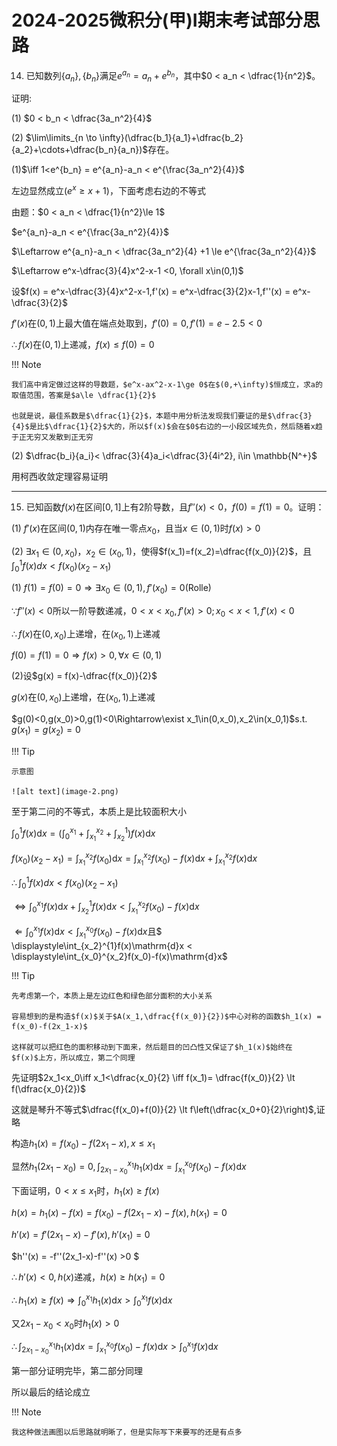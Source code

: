 # 2024-2025微积分(甲)I期末考试部分思路

14. 已知数列$\{a_n\},\{b_n\}$满足$e^{a_n}=a_n + e^{b_n}$，其中$0 < a_n < \dfrac{1}{n^2}$。

证明: 

(1) $0 < b_n < \dfrac{3a_n^2}{4}$

(2) $\lim\limits_{n \to \infty}(\dfrac{b_1}{a_1}+\dfrac{b_2}{a_2}+\cdots+\dfrac{b_n}{a_n})$存在。

(1)$\iff 1<e^{b_n} = e^{a_n}-a_n < e^{\frac{3a_n^2}{4}}$

左边显然成立($e^x\ge x+1$)，下面考虑右边的不等式

由题：$0 < a_n < \dfrac{1}{n^2}\le 1$

$e^{a_n}-a_n < e^{\frac{3a_n^2}{4}}$

$\Leftarrow e^{a_n}-a_n < \dfrac{3a_n^2}{4} +1 \le e^{\frac{3a_n^2}{4}}$

$\Leftarrow e^x-\dfrac{3}{4}x^2-x-1 <0, \forall x\in(0,1)$

设$f(x) = e^x-\dfrac{3}{4}x^2-x-1,f'(x) = e^x-\dfrac{3}{2}x-1,f''(x) = e^x-\dfrac{3}{2}$

$f'(x)$在$(0,1)$上最大值在端点处取到，$f'(0) = 0,f'(1) = e-2.5<0$

$\therefore f(x)$在$(0,1)$上递减，$f(x)\le f(0) = 0$

!!! Note

    我们高中肯定做过这样的导数题，$e^x-ax^2-x-1\ge 0$在$(0,+\infty)$恒成立，求a的取值范围，答案是$a\le \dfrac{1}{2}$

    也就是说，最佳系数是$\dfrac{1}{2}$，本题中用分析法发现我们要证的是$\dfrac{3}{4}$是比$\dfrac{1}{2}$大的，所以$f(x)$会在$0$右边的一小段区域先负，然后随着x趋于正无穷又发散到正无穷

(2) $\dfrac{b_i}{a_i}< \dfrac{3}{4}a_i<\dfrac{3}{4i^2}, i\in \mathbb{N^+}$

用柯西收敛定理容易证明

---

15. 已知函数$f(x)$在区间$[0,1]$上有2阶导数，且$f''(x)<0$，$f(0)=f(1)=0$。证明：

(1) $f'(x)$在区间$(0,1)$内存在唯一零点$x_0$，且当$x\in(0,1)$时$f(x)>0$

(2) $\exists x_1\in(0,x_0)$，$x_2\in(x_0,1)$，使得$f(x_1)=f(x_2)=\dfrac{f(x_0)}{2}$，且$\displaystyle\int_{0}^{1}f(x)dx<f(x_0)(x_2 - x_1)$

(1) $f(1) = f(0) = 0 \Rightarrow \exists x_0\in(0,1), f'(x_0) = 0$(Rolle)

$\because f''(x)<0$所以一阶导数递减，$0<x<x_0, f'(x)>0;x_0<x<1,f'(x)<0$

$\therefore f(x)$在$(0,x_0)$上递增，在$(x_0,1)$上递减

$f(0) = f(1) = 0\Rightarrow f(x)>0, \forall x\in(0,1)$


(2)设$g(x) = f(x)-\dfrac{f(x_0)}{2}$

$g(x)$在$(0,x_0)$上递增，在$(x_0,1)$上递减

$g(0)<0,g(x_0)>0,g(1)<0\Rightarrow\exist x_1\in(0,x_0),x_2\in(x_0,1)$s.t. $g(x_1) = g(x_2) = 0$

!!! Tip

    示意图

    ![alt text](image-2.png)

至于第二问的不等式，本质上是比较面积大小

$\displaystyle\int_{0}^{1}f(x)\mathrm{d}x = \left(\displaystyle\int_{0}^{x_1}+\displaystyle\int_{x_1}^{x_2}+\displaystyle\int_{x_2}^{1}\right)f(x)\mathrm{d}x$

$f(x_0)(x_2-x_1 ) = \displaystyle\int_{x_1}^{x_2}f(x_0)\mathrm{d}x = \displaystyle\int_{x_1}^{x_2}f(x_0)-f(x)\mathrm{d}x + \displaystyle\int_{x_1}^{x_2}f(x)\mathrm{d}x$

$\therefore\displaystyle\int_{0}^{1}f(x)dx<f(x_0)(x_2 - x_1)$

$\iff\displaystyle\int_{0}^{x_1}f(x)\mathrm{d}x+\displaystyle\int_{x_2}^{1}f(x)\mathrm{d}x < \displaystyle\int_{x_1}^{x_2}f(x_0)-f(x)\mathrm{d}x$

$\Leftarrow \displaystyle\int_{0}^{x_1}f(x)\mathrm{d}x < \displaystyle\int_{x_1}^{x_0}f(x_0)-f(x)\mathrm{d}x$且$ \displaystyle\int_{x_2}^{1}f(x)\mathrm{d}x < \displaystyle\int_{x_0}^{x_2}f(x_0)-f(x)\mathrm{d}x$

!!! Tip

    先考虑第一个，本质上是左边红色和绿色部分面积的大小关系
    
    容易想到的是构造$f(x)$关于$A(x_1,\dfrac{f(x_0)}{2})$中心对称的函数$h_1(x) = f(x_0)-f(2x_1-x)$
    
    这样就可以把红色的面积移动到下面来，然后题目的凹凸性又保证了$h_1(x)$始终在$f(x)$上方，所以成立，第二个同理

先证明$2x_1<x_0\iff x_1<\dfrac{x_0}{2} \iff f(x_1)= \dfrac{f(x_0)}{2} \lt f(\dfrac{x_0}{2})$

这就是琴升不等式$\dfrac{f(x_0)+f(0)}{2} \lt f\left(\dfrac{x_0+0}{2}\right)$,证略

构造$h_1(x) = f(x_0)-f(2x_1-x),x\le x_1$

显然$h_1(2x_1-x_0) = 0,\displaystyle\int_{2x_1-x_0}^{x_1}h_1(x)\mathrm{d}x = \displaystyle\int_{x_1}^{x_0}f(x_0)-f(x)\mathrm{d}x$

下面证明，$0<x\le x_1$时，$h_1(x)\ge f(x)$

$h(x) = h_1(x)-f(x) = f(x_0)-f(2x_1-x) -f(x),h(x_1) = 0$

$h'(x) = f'(2x_1-x)-f'(x),h'(x_1) = 0$

$h''(x) = -f''(2x_1-x)-f''(x) >0 $

$\therefore h'(x)<0 ,h(x)$递减，$h(x)\ge h(x_1) = 0$

$\therefore h_1(x)\ge f(x)\Rightarrow \displaystyle\int_{0}^{x_1}h_1(x)\mathrm{d}x > \displaystyle\int_0^{x_1}f(x)\mathrm{d}x$

又$2x_1-x_0<x_0$时$h_1(x)>0$

$\therefore \displaystyle\int_{2x_1-x_0}^{x_1}h_1(x)\mathrm{d}x = \displaystyle\int_{x_1}^{x_0}f(x_0)-f(x)\mathrm{d}x > \displaystyle\int_0^{x_1}f(x)\mathrm{d}x$

第一部分证明完毕，第二部分同理

所以最后的结论成立

!!! Note

    我这种做法画图以后思路就明晰了，但是实际写下来要写的还是有点多

